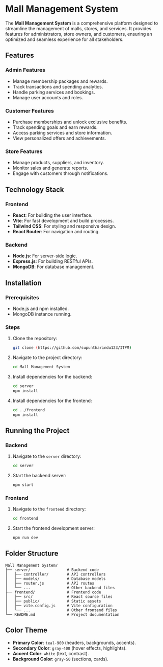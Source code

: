 # Mall Management System

The **Mall Management System** is a comprehensive platform designed to streamline the management of malls, stores, and services. It provides features for administrators, store owners, and customers, ensuring an optimized and seamless experience for all stakeholders.

## Features

### Admin Features
- Manage membership packages and rewards.
- Track transactions and spending analytics.
- Handle parking services and bookings.
- Manage user accounts and roles.

### Customer Features
- Purchase memberships and unlock exclusive benefits.
- Track spending goals and earn rewards.
- Access parking services and store information.
- View personalized offers and achievements.

### Store Features
- Manage products, suppliers, and inventory.
- Monitor sales and generate reports.
- Engage with customers through notifications.

## Technology Stack

### Frontend
- **React**: For building the user interface.
- **Vite**: For fast development and build processes.
- **Tailwind CSS**: For styling and responsive design.
- **React Router**: For navigation and routing.

### Backend
- **Node.js**: For server-side logic.
- **Express.js**: For building RESTful APIs.
- **MongoDB**: For database management.

## Installation

### Prerequisites
- Node.js and npm installed.
- MongoDB instance running.

### Steps
1. Clone the repository:
   ```bash
   git clone (https://github.com/supuntharindu123/ITPM)
   ```
2. Navigate to the project directory:
   ```bash
   cd Mall Management System
   ```
3. Install dependencies for the backend:
   ```bash
   cd server
   npm install
   ```
4. Install dependencies for the frontend:
   ```bash
   cd ../frontend
   npm install
   ```

## Running the Project

### Backend
1. Navigate to the `server` directory:
   ```bash
   cd server
   ```
2. Start the backend server:
   ```bash
   npm start
   ```

### Frontend
1. Navigate to the `frontend` directory:
   ```bash
   cd frontend
   ```
2. Start the frontend development server:
   ```bash
   npm run dev
   ```

## Folder Structure

```
Mall Management System/
├── server/                # Backend code
│   ├── controller/        # API controllers
│   ├── models/            # Database models
│   ├── router.js          # API routes
│   └── ...                # Other backend files
├── frontend/              # Frontend code
│   ├── src/               # React source files
│   ├── public/            # Static assets
│   ├── vite.config.js     # Vite configuration
│   └── ...                # Other frontend files
└── README.md              # Project documentation
```

## Color Theme

- **Primary Color**: `teal-900` (headers, backgrounds, accents).
- **Secondary Color**: `gray-400` (hover effects, highlights).
- **Accent Color**: `white` (text, contrast).
- **Background Color**: `gray-50` (sections, cards).

